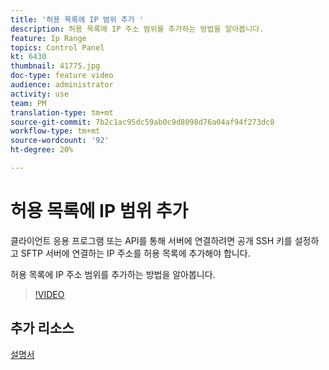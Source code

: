 ```yaml
---
title: '허용 목록에 IP 범위 추가 '
description: 허용 목록에 IP 주소 범위를 추가하는 방법을 알아봅니다.
feature: Ip Range
topics: Control Panel
kt: 6430
thumbnail: 41775.jpg
doc-type: feature video
audience: administrator
activity: use
team: PM
translation-type: tm+mt
source-git-commit: 7b2c1ac95dc59ab0c9d8098d76a04af94f273dc8
workflow-type: tm+mt
source-wordcount: '92'
ht-degree: 20%

---
```



# 허용 목록에 IP 범위 추가

클라이언트 응용 프로그램 또는 API를 통해 서버에 연결하려면 공개 SSH 키를 설정하고 SFTP 서버에 연결하는 IP 주소를 허용 목록에 추가해야 합니다.

허용 목록에 IP 주소 범위를 추가하는 방법을 알아봅니다.

>[!VIDEO](https://video.tv.adobe.com/v/41775?quality=12)

## 추가 리소스

[설명서](https://docs.adobe.com/content/help/en/control-panel/using/sftp-management/ip-range-allow-listing.html)
